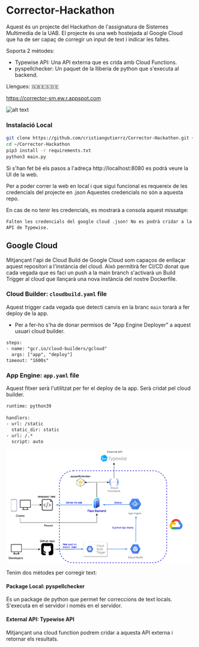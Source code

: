 # Corrector-Hackathon

Aquest és un projecte del Hackathon de l'assignatura de Sistemes Multimedia de la UAB.
El projecte és una web hostejada al Google Cloud que ha de ser capaç de corregir un input de text i indicar les faltes.

Soporta 2 mètodes:
- Typewise API: Una API externa que es crida amb Cloud Functions.
- pyspellchecker: Un paquet de la lliberia de python que s'executa al backend.

Llengues: 🇬🇧🇪🇸🇩🇪

https://corrector-sm.ew.r.appspot.com

![alt text](https://i.gyazo.com/2c2faec952fa46422f02a6f276eb7e56.gif)

### Instalació Local

```bash
git clone https://github.com/cristiangutierrz/Corrector-Hackathon.git ~/.
cd ~/Corrector-Hackathon
pip3 install -r requirements.txt
python3 main.py
```

Si s'han fet bé els pasos a l'adreça http://localhost:8080 es podrà veure la UI de la web.

Per a poder correr la web en local i que sigui funcional es requereix de les credencials del projecte en .json
Aquestes credencials no són a aquesta repo.

En cas de no tenir les credencials, es mostrarà a consola aquest missatge:
```
Falten les credencials del google cloud .json! No es podrà cridar a la API de Typewise.
```

## Google Cloud
Mitjançant l'api de Cloud Build de Google Cloud som capaços de enllaçar aquest repositori a l'instància del cloud. Això permitirà fer CI/CD donat que cada vegada que es faci un push a la main branch s'activarà un Build Trigger al cloud que llançarà una nova instància del nostre Dockerfile.

### Cloud Builder: `cloudbuild.yaml` file
Aquest trigger cada vegada que detecti canvis en la branc `main` torarà a fer deploy de la app.
* Per a fer-ho s'ha de donar permisos de "App Engine Deployer" a aquest usuari cloud builder.
```
steps:
- name: "gcr.io/cloud-builders/gcloud"
  args: ["app", "deploy"]
timeout: "1600s"
```
### App Engine: `app.yaml` file
Aquest fitxer serà l'utilitzat per fer el deploy de la app. Serà cridat pel cloud builder.
```
runtime: python39

handlers:
- url: /static
  static_dir: static
- url: /.*
  script: auto
```

![alt text](https://github.com/cristiangutierrz/Corrector-Hackathon/blob/main/public/imgs/diagram.drawio.png?raw=true)

Tenim dos mètodes per corregir text:

#### Package Local: pyspellchecker
És un package de python que permet fer correccions de text locals. S'executa en el servidor i només en el servidor.

#### External API: Typewise API
Mitjançant una cloud function podrem cridar a aquesta API externa i retornar els resultats.
